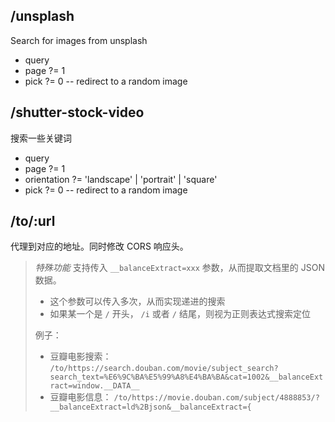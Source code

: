## /unsplash

Search for images from unsplash

- query
- page ?= 1
- pick ?= 0 -- redirect to a random image

## /shutter-stock-video

搜索一些关键词

- query
- page ?= 1
- orientation ?= 'landscape' | 'portrait' | 'square'
- pick ?= 0 -- redirect to a random image

## /to/:url

代理到对应的地址。同时修改 CORS 响应头。

> *特殊功能* 支持传入 `__balanceExtract=xxx` 参数，从而提取文档里的 JSON 数据。
> 
> - 这个参数可以传入多次，从而实现递进的搜索
> - 如果某一个是 `/` 开头， `/i` 或者 `/` 结尾，则视为正则表达式搜索定位
>
> 例子： 
>
> - 豆瓣电影搜索： `/to/https://search.douban.com/movie/subject_search?search_text=%E6%9C%BA%E5%99%A8%E4%BA%BA&cat=1002&__balanceExtract=window.__DATA__`
> - 豆瓣电影信息： `/to/https://movie.douban.com/subject/4888853/?__balanceExtract=ld%2Bjson&__balanceExtract={`
